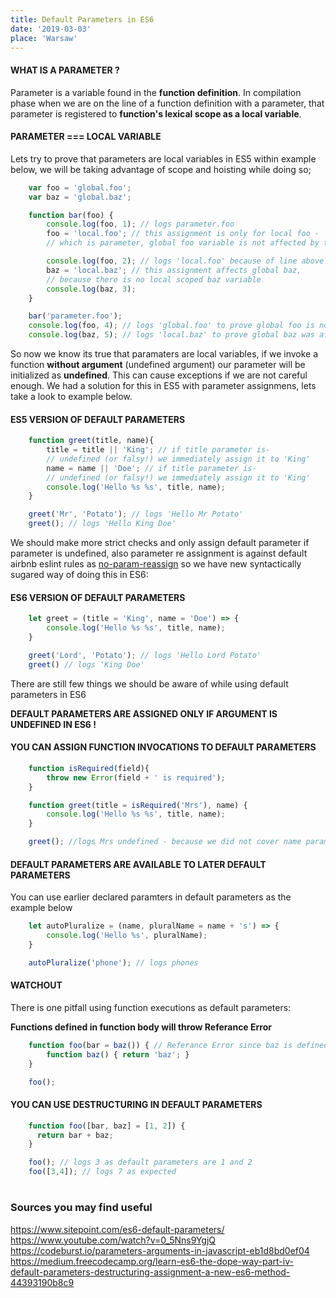```yaml
---
title: Default Parameters in ES6
date: '2019-03-03'
place: 'Warsaw'
---
```



#### **WHAT IS A PARAMETER ?**
Parameter is a variable found in the **function definition**.
In compilation phase when we are on the line of a function definition with a parameter,
that parameter is registered to **function's lexical scope as a local variable**.

#### PARAMETER === LOCAL VARIABLE
Lets try to prove that parameters are local variables in ES5 within example below, we will be taking advantage of scope and hoisting while doing so;

```js
    var foo = 'global.foo';
    var baz = 'global.baz';

    function bar(foo) {
        console.log(foo, 1); // logs parameter.foo
        foo = 'local.foo'; // this assignment is only for local foo -
        // which is parameter, global foo variable is not affected by this

        console.log(foo, 2); // logs 'local.foo' because of line above
        baz = 'local.baz'; // this assignment affects global baz,
        // because there is no local scoped baz variable
        console.log(baz, 3);
    }

    bar('parameter.foo');
    console.log(foo, 4); // logs 'global.foo' to prove global foo is not affected
    console.log(baz, 5); // logs 'local.baz' to prove global baz was affected
```

So now we know its true that paramaters are local variables, if we invoke a function **without argument** (undefined argument) 
our parameter will be initialized as **undefined**. This can cause exceptions if we are not careful enough. 
We had a solution for this in ES5 with parameter assignmens, lets take a look to example below.

#### ES5 VERSION OF DEFAULT PARAMETERS

```js
    function greet(title, name){
        title = title || 'King'; // if title parameter is-
        // undefined (or falsy!) we immediately assign it to 'King'
        name = name || 'Doe'; // if title parameter is-
        // undefined (or falsy!) we immediately assign it to 'King'
        console.log('Hello %s %s', title, name);
    }

    greet('Mr', 'Potato'); // logs 'Hello Mr Potato'
    greet(); // logs 'Hello King Doe'
```

We should make more strict checks and only assign default parameter if parameter is undefined, also parameter re assignment is against default airbnb eslint rules as [no-param-reassign](https://eslint.org/docs/rules/no-param-reassign) so we have new syntactically sugared way of doing this in ES6:

#### ES6 VERSION OF DEFAULT PARAMETERS

```js
    let greet = (title = 'King', name = 'Doe') => {
        console.log('Hello %s %s', title, name);
    }

    greet('Lord', 'Potato'); // logs 'Hello Lord Potato'
    greet() // logs 'King Doe'
```

There are still few things we should be aware of while using default parameters in ES6

**DEFAULT PARAMETERS ARE ASSIGNED ONLY IF ARGUMENT IS UNDEFINED IN ES6 !**

#### YOU CAN ASSIGN FUNCTION INVOCATIONS TO DEFAULT PARAMETERS

```js
    function isRequired(field){
        throw new Error(field + ' is required');
    }

    function greet(title = isRequired('Mrs'), name) {
        console.log('Hello %s %s', title, name);
    }

    greet(); //logs Mrs undefined - because we did not cover name parameter in default parameter assignment.
```
#### DEFAULT PARAMETERS ARE AVAILABLE TO LATER DEFAULT PARAMETERS
You can use earlier declared paramters in default parameters as the example below

```js
    let autoPluralize = (name, pluralName = name + 's') => {
        console.log('Hello %s', pluralName);
    }

    autoPluralize('phone'); // logs phones
```

#### WATCHOUT
There is one pitfall using function executions as default parameters:

**Functions defined in function body will throw Referance Error**

```js
    function foo(bar = baz()) { // Referance Error since baz is defined in function's body
        function baz() { return 'baz'; }
    }

    foo();
```

#### YOU CAN USE DESTRUCTURING IN DEFAULT PARAMETERS

```js
    function foo([bar, baz] = [1, 2]) {
      return bar + baz;
    }

    foo(); // logs 3 as default parameters are 1 and 2
    foo([3,4]); // logs 7 as expected
```

# 
### Sources you may find useful
https://www.sitepoint.com/es6-default-parameters/<br/>
https://www.youtube.com/watch?v=0_5Nns9YgjQ<br/>
https://codeburst.io/parameters-arguments-in-javascript-eb1d8bd0ef04<br/>
https://medium.freecodecamp.org/learn-es6-the-dope-way-part-iv-default-parameters-destructuring-assignment-a-new-es6-method-44393190b8c9
